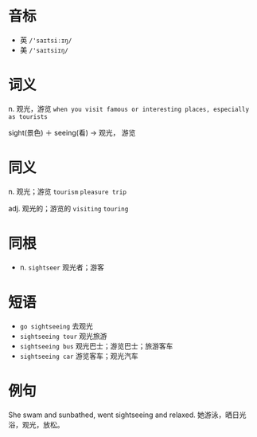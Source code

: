 # 音标

- 英 `/'saɪtsiːɪŋ/`
- 美 `/'saɪtsiɪŋ/`

# 词义

n. 观光，游览
`when you visit famous or interesting places, especially as tourists`



sight(景色) ＋ seeing(看) → 观光， 游览

# 同义

n. 观光；游览
`tourism` `pleasure trip`

adj. 观光的；游览的
`visiting` `touring`

# 同根

- n. `sightseer` 观光者；游客

# 短语

- `go sightseeing` 去观光
- `sightseeing tour` 观光旅游
- `sightseeing bus` 观光巴士；游览巴士；旅游客车
- `sightseeing car` 游览客车；观光汽车

# 例句

She swam and sunbathed, went sightseeing and relaxed.
她游泳，晒日光浴，观光，放松。



